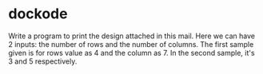 # dockode
Write a program to print the design attached in this mail. Here we can have 2 inputs: the number of rows and the number of columns.
The first sample given is for rows value as 4 and the column as 7.
In the second sample, it's 3 and 5 respectively.
